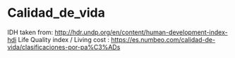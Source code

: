 # Calidad_de_vida
IDH  taken from: http://hdr.undp.org/en/content/human-development-index-hdi
Life Quality index / Living cost : https://es.numbeo.com/calidad-de-vida/clasificaciones-por-pa%C3%ADs
